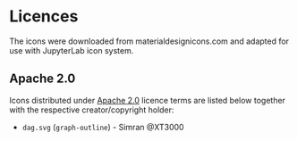 # Licences

The icons were downloaded from materialdesignicons.com
and adapted for use with JupyterLab icon system.

## Apache 2.0

Icons distributed under [Apache 2.0](https://www.apache.org/licenses/LICENSE-2.0) licence terms are listed below
together with the respective creator/copyright holder:

- `dag.svg` (`graph-outline`) - Simran @XT3000
